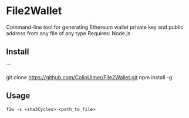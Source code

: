 # File2Wallet
Command-line tool for generating Ethereum wallet private key and public address from any file of any type
Requires: Node.js

<h2>Install</h2>
```

git clone https://github.com/ColinUlmer/File2Wallet.git
npm install -g


<h2>Usage</h2>

```
f2w -s <sha3Cycles> <path_to_file>
```
